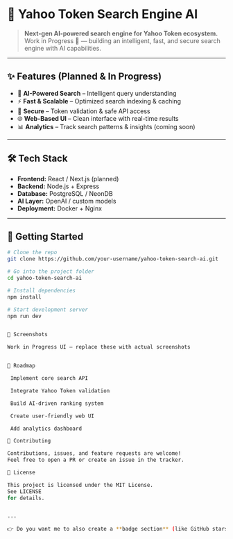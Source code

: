 # 🔎 Yahoo Token Search Engine AI

> **Next-gen AI-powered search engine for Yahoo Token ecosystem.**  
> Work in Progress 🚧 — building an intelligent, fast, and secure search engine with AI capabilities.

---

## ✨ Features (Planned & In Progress)

- 🤖 **AI-Powered Search** – Intelligent query understanding  
- ⚡ **Fast & Scalable** – Optimized search indexing & caching  
- 🔐 **Secure** – Token validation & safe API access  
- 🌐 **Web-Based UI** – Clean interface with real-time results  
- 📊 **Analytics** – Track search patterns & insights (coming soon)

---

## 🛠️ Tech Stack

- **Frontend:** React / Next.js (planned)  
- **Backend:** Node.js + Express  
- **Database:** PostgreSQL / NeonDB  
- **AI Layer:** OpenAI / custom models  
- **Deployment:** Docker + Nginx  

---

## 🚀 Getting Started

```bash
# Clone the repo
git clone https://github.com/your-username/yahoo-token-search-ai.git

# Go into the project folder
cd yahoo-token-search-ai

# Install dependencies
npm install

# Start development server
npm run dev


📸 Screenshots

Work in Progress UI — replace these with actual screenshots


📌 Roadmap

 Implement core search API

 Integrate Yahoo Token validation

 Build AI-driven ranking system

 Create user-friendly web UI

 Add analytics dashboard

🤝 Contributing

Contributions, issues, and feature requests are welcome!
Feel free to open a PR or create an issue in the tracker.

📄 License

This project is licensed under the MIT License.
See LICENSE
for details.


---

👉 Do you want me to also create a **badge section** (like GitHub stars, issues, license, build status) at the top so it looks even more stylish and professional?
